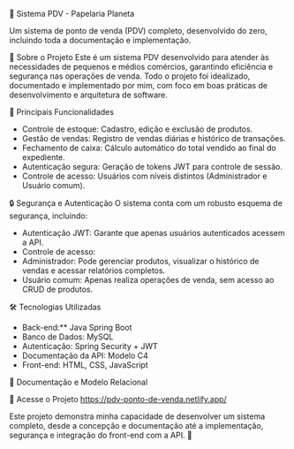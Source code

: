  🛒 Sistema PDV - Papelaria Planeta

Um sistema de ponto de venda (PDV) completo, desenvolvido do zero, incluindo toda a documentação e implementação.

 🚀 Sobre o Projeto
Este é um sistema PDV desenvolvido para atender às necessidades de pequenos e médios comércios, garantindo eficiência e segurança nas operações de venda. Todo o projeto foi idealizado, documentado e implementado por mim, com foco em boas práticas de desenvolvimento e arquitetura de software.

📌 Principais Funcionalidades
- Controle de estoque: Cadastro, edição e exclusão de produtos.
- Gestão de vendas: Registro de vendas diárias e histórico de transações.
- Fechamento de caixa: Cálculo automático do total vendido ao final do expediente.
- Autenticação segura: Geração de tokens JWT para controle de sessão.
- Controle de acesso: Usuários com níveis distintos (Administrador e Usuário comum).

🔒 Segurança e Autenticação
O sistema conta com um robusto esquema de segurança, incluindo:
- Autenticação JWT: Garante que apenas usuários autenticados acessem a API.
- Controle de acesso:
- Administrador: Pode gerenciar produtos, visualizar o histórico de vendas e acessar relatórios completos.
- Usuário comum: Apenas realiza operações de venda, sem acesso ao CRUD de produtos.

 🛠️ Tecnologias Utilizadas
- Back-end:** Java Spring Boot
- Banco de Dados: MySQL
- Autenticação: Spring Security + JWT
- Documentação da API:  Modelo C4
- Front-end: HTML, CSS, JavaScript

📂 Documentação e Modelo Relacional

🔗 Acesse o Projeto
https://pdv-ponto-de-venda.netlify.app/

Este projeto demonstra minha capacidade de desenvolver um sistema completo, desde a concepção e documentação até a implementação, segurança e integração do front-end com a API. 🚀

